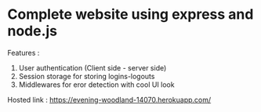 # Complete website using express and node.js
Features :
  1. User authentication (Client side - server side)
  2. Session storage for storing logins-logouts
  3. Middlewares for eror detection with cool UI look 

Hosted link : https://evening-woodland-14070.herokuapp.com/

